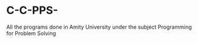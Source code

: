 # C-C-PPS-
All the programs done in Amity University under the subject Programming for Problem Solving
